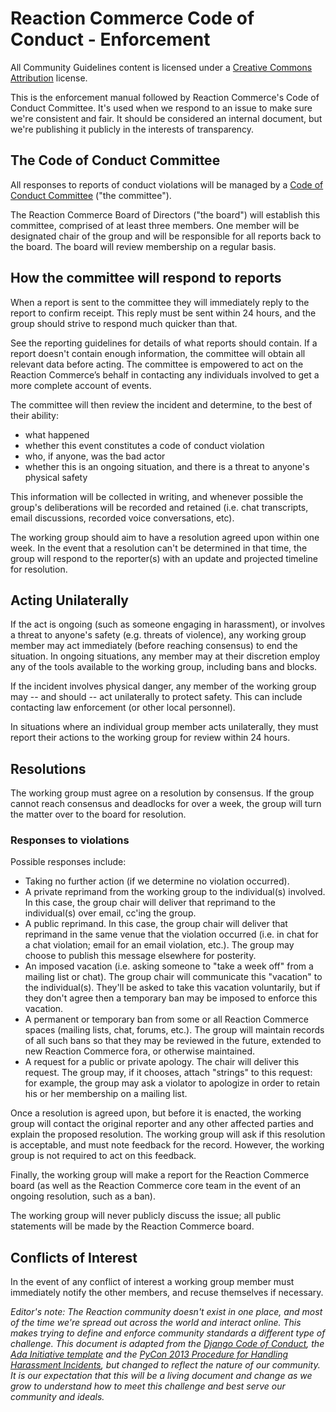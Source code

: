 # Reaction Commerce Code of Conduct - Enforcement

All Community Guidelines content is licensed under a [Creative Commons Attribution](https://creativecommons.org/licenses/by/3.0/) license.

This is the enforcement manual followed by Reaction Commerce's Code of Conduct Committee. It's used when we respond to an issue to make sure we're consistent and fair. It should be considered an internal document, but we're publishing it publicly in the interests of transparency.

## The Code of Conduct Committee

All responses to reports of conduct violations will be managed by a [Code of Conduct Committee](/guidelines/code-of-conduct-committee.md) ("the committee").

The Reaction Commerce Board of Directors ("the board") will establish this committee, comprised of at least three members. One member will be designated chair of the group and will be responsible for all reports back to the board. The board will review membership on a regular basis.

## How the committee will respond to reports

When a report is sent to the committee they will immediately reply to the report to confirm receipt. This reply must be sent within 24 hours, and the group should strive to respond much quicker than that.

See the reporting guidelines for details of what reports should contain. If a report doesn't contain enough information, the committee will obtain all relevant data before acting. The committee is empowered to act on the Reaction Commerce’s behalf in contacting any individuals involved to get a more complete account of events.

The committee will then review the incident and determine, to the best of their ability:

- what happened
- whether this event constitutes a code of conduct violation
- who, if anyone, was the bad actor
- whether this is an ongoing situation, and there is a threat to anyone's physical safety

This information will be collected in writing, and whenever possible the group's deliberations will be recorded and retained (i.e. chat transcripts, email discussions, recorded voice conversations, etc).

The working group should aim to have a resolution agreed upon within one week. In the event that a resolution can't be determined in that time, the group will respond to the reporter(s) with an update and projected timeline for resolution.

## Acting Unilaterally

If the act is ongoing (such as someone engaging in harassment), or involves a threat to anyone's safety (e.g. threats of violence), any working group member may act immediately (before reaching consensus) to end the situation. In ongoing situations, any member may at their discretion employ any of the tools available to the working group, including bans and blocks.

If the incident involves physical danger, any member of the working group may -- and should -- act unilaterally to protect safety. This can include contacting law enforcement (or other local personnel).

In situations where an individual group member acts unilaterally, they must report their actions to the working group for review within 24 hours.

## Resolutions

The working group must agree on a resolution by consensus. If the group cannot reach consensus and deadlocks for over a week, the group will turn the matter over to the board for resolution.

### Responses to violations

Possible responses include:

- Taking no further action (if we determine no violation occurred).
- A private reprimand from the working group to the individual(s) involved. In this case, the group chair will deliver that reprimand to the individual(s) over email, cc'ing the group.
- A public reprimand. In this case, the group chair will deliver that reprimand in the same venue that the violation occurred (i.e. in chat for a chat violation; email for an email violation, etc.). The group may choose to publish this message elsewhere for posterity.
- An imposed vacation (i.e. asking someone to "take a week off" from a mailing list or chat). The group chair will communicate this "vacation" to the individual(s). They'll be asked to take this vacation voluntarily, but if they don't agree then a temporary ban may be imposed to enforce this vacation.
- A permanent or temporary ban from some or all Reaction Commerce spaces (mailing lists, chat, forums, etc.). The group will maintain records of all such bans so that they may be reviewed in the future, extended to new Reaction Commerce fora, or otherwise maintained.
- A request for a public or private apology. The chair will deliver this request. The group may, if it chooses, attach "strings" to this request: for example, the group may ask a violator to apologize in order to retain his or her membership on a mailing list.

Once a resolution is agreed upon, but before it is enacted, the working group will contact the original reporter and any other affected parties and explain the proposed resolution. The working group will ask if this resolution is acceptable, and must note feedback for the record. However, the working group is not required to act on this feedback.

Finally, the working group will make a report for the Reaction Commerce board (as well as the Reaction Commerce core team in the event of an ongoing resolution, such as a ban).

The working group will never publicly discuss the issue; all public statements will be made by the Reaction Commerce board.

## Conflicts of Interest

In the event of any conflict of interest a working group member must immediately notify the other members, and recuse themselves if necessary.

*Editor's note: The Reaction community doesn't exist in one place, and most of the time we're spread out across the world and interact online. This makes trying to define and enforce community standards a different type of challenge. This document is adapted from the [Django Code of Conduct](https://www.djangoproject.com/conduct/), the [Ada Initiative template](http://geekfeminism.wikia.com/wiki/Conference_anti-harassment/Responding_to_reports) and the [PyCon 2013 Procedure for Handling Harassment Incidents](https://us.pycon.org/2013/about/code-of-conduct/harassment-incidents/), but changed to reflect the nature of our community. It is our expectation that this will be a living document and change as we grow to understand how to meet this challenge and best serve our community and ideals.*
